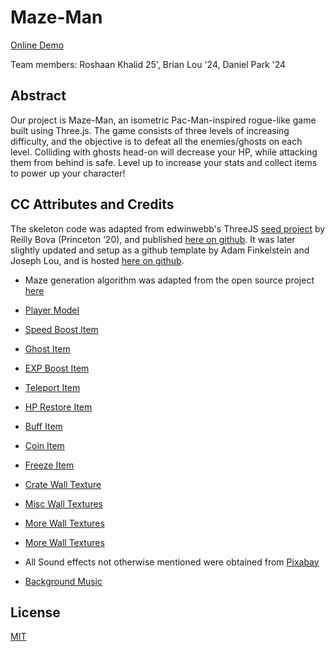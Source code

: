 # Maze-Man

[Online Demo](https://roshaankh7.github.io/MazeMan/)

Team members: Roshaan Khalid 25', Brian Lou '24, Daniel Park '24
## Abstract
Our project is Maze-Man, an isometric Pac-Man-inspired rogue-like game built using Three.js. The game consists of three levels of increasing difficulty, and the objective is to defeat all the enemies/ghosts on each level. Colliding with ghosts head-on will decrease your HP, while attacking them from behind is safe. Level up to increase your stats and collect items to power up your character!


## CC Attributes and Credits
The skeleton code was adapted from edwinwebb's ThreeJS [seed project](https://github.com/edwinwebb/three-seed) by Reilly Bova (Princeton ’20), and published [here on github](https://github.com/ReillyBova/three-seed). It was later slightly updated and setup as a github template by Adam Finkelstein and Joseph Lou, and is hosted [here on github](https://github.com/adamfinkelstein/cos426finalproject).

* Maze generation algorithm was adapted from the open source project [here](https://github.com/shaunlebron/pacman-mazegen)

* [Player Model](https://sketchfab.com/3d-models/pac-man-4c92662834b441b992e1a3af05c3e539)

* [Speed Boost Item](https://sketchfab.com/3d-models/red-arrow-chevrons-wayfinding-aa360fe27a854420955a8920d4c45198)

* [Ghost Item](https://sketchfab.com/3d-models/cute-ghost-f1034266c2164d0eb0d0a6fe02ebf7d8)

* [EXP Boost Item](https://sketchfab.com/3d-models/green-orb-d1fc9db574294d1f9fb7f57f32fee426)

* [Teleport Item](https://sketchfab.com/3d-models/portal-from-poly-by-google-285a6276d2ed48b4b028c150d45c4b9e#download)

* [HP Restore Item](https://sketchfab.com/3d-models/beating-heart-5948873c2c1e4c6285e3f3d18a9b991c#download)

* [Buff Item](https://sketchfab.com/3d-models/power-up-mushroom-1bd1720613e44292a5a70119d4c1a254)

* [Coin Item](https://sketchfab.com/3d-models/stylized-coin-8cd6f95c44994ed5944a42892d0ffc10)

* [Freeze Item](https://sketchfab.com/3d-models/crystal-bd3bea3e89fd465390792c4108762113)
  
* [Crate Wall Texture](https://raw.githubusercontent.com/mrdoob/three.js/master/examples/textures/crate.gif)
  
* [Misc Wall Textures](https://stock.adobe.com/images/different-texture-tile-seamless-pattern-set-for-pixel-art-style-game-ground-or-stone-and-brick-wall-isolated-vector-illustration-8-bit-design-for-stickers-logo-mobile-app/289657265?continue-checkout=1&asset_id=289657265)
  
* [More Wall Textures](https://stock.adobe.com/images/different-texture-tile-seamless-pattern-set-for-pixel-art-style-game-ground-or-stone-and-brick-wall-isolated-vector-illustration-8-bit-design-for-stickers-logo-mobile-app/289657265?asset_id=289975932)
  
* [More Wall Textures](https://stock.adobe.com/images/different-texture-tile-seamless-pattern-set-for-pixel-art-style-game-ground-or-stone-and-brick-wall-isolated-vector-illustration-8-bit-design-for-stickers-logo-mobile-app/289657265?asset_id=290898501)
  
* All Sound effects not otherwise mentioned were obtained from [Pixabay](https://pixabay.com/sound-effects)
* [Background Music](https://www.chosic.com/download-audio/58136/)

## License
[MIT](./LICENSE)
